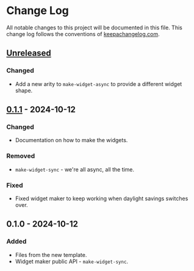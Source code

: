 # Change Log
All notable changes to this project will be documented in this file. This change log follows the conventions of [keepachangelog.com](http://keepachangelog.com/).

## [Unreleased]
### Changed
- Add a new arity to `make-widget-async` to provide a different widget shape.

## [0.1.1] - 2024-10-12
### Changed
- Documentation on how to make the widgets.

### Removed
- `make-widget-sync` - we're all async, all the time.

### Fixed
- Fixed widget maker to keep working when daylight savings switches over.

## 0.1.0 - 2024-10-12
### Added
- Files from the new template.
- Widget maker public API - `make-widget-sync`.

[Unreleased]: https://sourcehost.site/your-name/webdev/compare/0.1.1...HEAD
[0.1.1]: https://sourcehost.site/your-name/webdev/compare/0.1.0...0.1.1
